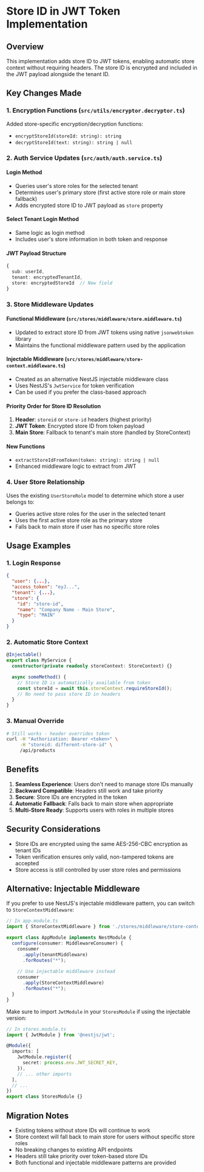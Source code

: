 # Store ID in JWT Token Implementation

## Overview
This implementation adds store ID to JWT tokens, enabling automatic store context without requiring headers. The store ID is encrypted and included in the JWT payload alongside the tenant ID.

## Key Changes Made

### 1. Encryption Functions (`src/utils/encryptor.decryptor.ts`)
Added store-specific encryption/decryption functions:
- `encryptStoreId(storeId: string): string`
- `decryptStoreId(text: string): string | null`

### 2. Auth Service Updates (`src/auth/auth.service.ts`)

#### Login Method
- Queries user's store roles for the selected tenant
- Determines user's primary store (first active store role or main store fallback)
- Adds encrypted store ID to JWT payload as `store` property

#### Select Tenant Login Method
- Same logic as login method
- Includes user's store information in both token and response

#### JWT Payload Structure
```typescript
{
  sub: userId,
  tenant: encryptedTenantId,
  store: encryptedStoreId  // New field
}
```

### 3. Store Middleware Updates

#### Functional Middleware (`src/stores/middleware/store.middleware.ts`)
- Updated to extract store ID from JWT tokens using native `jsonwebtoken` library
- Maintains the functional middleware pattern used by the application

#### Injectable Middleware (`src/stores/middleware/store-context.middleware.ts`)
- Created as an alternative NestJS injectable middleware class
- Uses NestJS's `JwtService` for token verification
- Can be used if you prefer the class-based approach

#### Priority Order for Store ID Resolution
1. **Header**: `storeid` or `store-id` headers (highest priority)
2. **JWT Token**: Encrypted store ID from token payload
3. **Main Store**: Fallback to tenant's main store (handled by StoreContext)

#### New Functions
- `extractStoreIdFromToken(token: string): string | null`
- Enhanced middleware logic to extract from JWT

### 4. User Store Relationship
Uses the existing `UserStoreRole` model to determine which store a user belongs to:
- Queries active store roles for the user in the selected tenant
- Uses the first active store role as the primary store
- Falls back to main store if user has no specific store roles

## Usage Examples

### 1. Login Response
```json
{
  "user": {...},
  "access_token": "eyJ...",
  "tenant": {...},
  "store": {
    "id": "store-id",
    "name": "Company Name - Main Store",
    "type": "MAIN"
  }
}
```

### 2. Automatic Store Context
```typescript
@Injectable()
export class MyService {
  constructor(private readonly storeContext: StoreContext) {}

  async someMethod() {
    // Store ID is automatically available from token
    const storeId = await this.storeContext.requireStoreId();
    // No need to pass store ID in headers
  }
}
```

### 3. Manual Override
```bash
# Still works - header overrides token
curl -H "Authorization: Bearer <token>" \
     -H "storeid: different-store-id" \
     /api/products
```

## Benefits

1. **Seamless Experience**: Users don't need to manage store IDs manually
2. **Backward Compatible**: Headers still work and take priority
3. **Secure**: Store IDs are encrypted in the token
4. **Automatic Fallback**: Falls back to main store when appropriate
5. **Multi-Store Ready**: Supports users with roles in multiple stores

## Security Considerations

- Store IDs are encrypted using the same AES-256-CBC encryption as tenant IDs
- Token verification ensures only valid, non-tampered tokens are accepted
- Store access is still controlled by user store roles and permissions

## Alternative: Injectable Middleware

If you prefer to use NestJS's injectable middleware pattern, you can switch to `StoreContextMiddleware`:

```typescript
// In app.module.ts
import { StoreContextMiddleware } from './stores/middleware/store-context.middleware';

export class AppModule implements NestModule {
  configure(consumer: MiddlewareConsumer) {
    consumer
      .apply(tenantMiddleware)
      .forRoutes("*");
    
    // Use injectable middleware instead
    consumer
      .apply(StoreContextMiddleware)
      .forRoutes("*");
  }
}
```

Make sure to import `JwtModule` in your `StoresModule` if using the injectable version:

```typescript
// In stores.module.ts
import { JwtModule } from '@nestjs/jwt';

@Module({
  imports: [
    JwtModule.register({
      secret: process.env.JWT_SECRET_KEY,
    }),
    // ... other imports
  ],
  // ...
})
export class StoresModule {}
```

## Migration Notes

- Existing tokens without store IDs will continue to work
- Store context will fall back to main store for users without specific store roles
- No breaking changes to existing API endpoints
- Headers still take priority over token-based store IDs
- Both functional and injectable middleware patterns are provided
